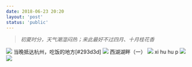 ```yaml
---
date: 2018-06-23 20:20
layout: 'post'
status: 'public'
---
```

> *初夏时分，天气潮湿闷热；来此最好不过四月、十月桂花香*

![](https://cdn.pixabay.com/photo/2020/09/25/03/00/place-5600368_1280.jpg)
        当晚抵达杭州，吃饭的地方[#293d3d]
![](https://cdn.pixabay.com/photo/2020/09/25/03/02/place-5600370_1280.jpg)
        西湖湖畔（一）
![](https://cdn.pixabay.com/photo/2020/09/25/03/00/place-5600367_1280.jpg)
        xi hu hu p
![](https://cdn.pixabay.com/photo/2020/09/25/03/04/place-5600372_1280.jpg)
![](https://cdn.pixabay.com/photo/2020/09/25/02/58/architecture-5600365_1280.jpg)